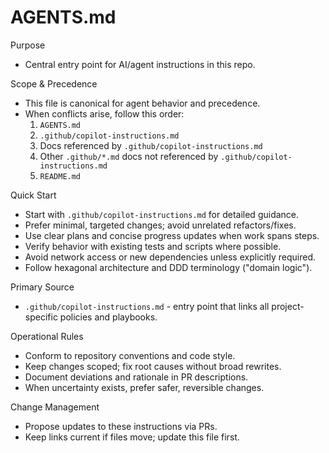 # AGENTS.md

Purpose

- Central entry point for AI/agent instructions in this repo.

Scope & Precedence

- This file is canonical for agent behavior and precedence.
- When conflicts arise, follow this order:
  1. `AGENTS.md`
  2. `.github/copilot-instructions.md`
  3. Docs referenced by `.github/copilot-instructions.md`
  4. Other `.github/*.md` docs not referenced by `.github/copilot-instructions.md`
  5. `README.md`

Quick Start

- Start with `.github/copilot-instructions.md` for detailed guidance.
- Prefer minimal, targeted changes; avoid unrelated refactors/fixes.
- Use clear plans and concise progress updates when work spans steps.
- Verify behavior with existing tests and scripts where possible.
- Avoid network access or new dependencies unless explicitly required.
- Follow hexagonal architecture and DDD terminology ("domain logic").

Primary Source

- `.github/copilot-instructions.md` - entry point that links all project-specific policies and playbooks.

Operational Rules

- Conform to repository conventions and code style.
- Keep changes scoped; fix root causes without broad rewrites.
- Document deviations and rationale in PR descriptions.
- When uncertainty exists, prefer safer, reversible changes.

Change Management

- Propose updates to these instructions via PRs.
- Keep links current if files move; update this file first.
